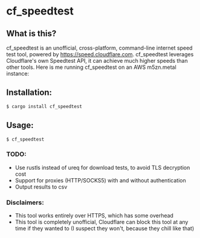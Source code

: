 # cf_speedtest

## What is this?
cf_speedtest is an unofficial, cross-platform, command-line internet speed test tool, powered by https://speed.cloudflare.com. cf_speedtest leverages Cloudflare's own Speedtest API, it can achieve much higher speeds than other tools. Here is me running cf_speedtest on an AWS m5zn.metal instance:


## Installation:
```bash
$ cargo install cf_speedtest
```

## Usage:
	$ cf_speedtest


### TODO:
- Use rustls instead of ureq for download tests, to avoid TLS decryption cost
- Support for proxies (HTTP/SOCKS5) with and without authentication
- Output results to csv

### Disclaimers:
- This tool works entirely over HTTPS, which has some overhead
- This tool is completely unofficial, Cloudflare can block this tool at any time if they wanted to (I suspect they won't, because they chill like that)